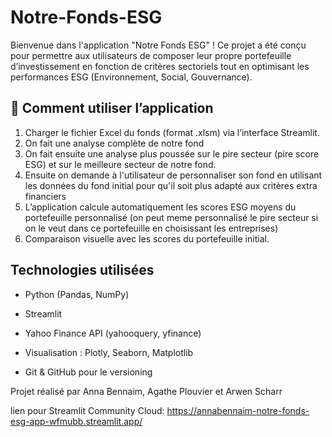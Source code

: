 # Notre-Fonds-ESG

Bienvenue dans l'application "Notre Fonds ESG" ! Ce projet a été conçu pour permettre aux utilisateurs de composer leur propre portefeuille d’investissement en fonction de critères sectoriels tout en optimisant les performances ESG (Environnement, Social, Gouvernance).

## 📁 Comment utiliser l’application
1) Charger le fichier Excel du fonds (format .xlsm) via l’interface Streamlit.
2) On fait une analyse complète de notre fond
3) On fait ensuite une analyse plus poussée sur le pire secteur (pire score ESG) et sur le meilleure secteur de notre fond.
4) Ensuite on demande à l'utilisateur de personnaliser son fond en utilisant les données du fond initial pour qu'il soit plus adapté aux critères extra financiers
5) L’application calcule automatiquement les scores ESG moyens du portefeuille personnalisé (on peut meme personnalisé le pire secteur si on le veut dans ce portefeuille en choisissant les entreprises)
6) Comparaison visuelle avec les scores du portefeuille initial.

## Technologies utilisées
- Python (Pandas, NumPy)

- Streamlit

- Yahoo Finance API (yahooquery, yfinance)

- Visualisation : Plotly, Seaborn, Matplotlib

- Git & GitHub pour le versioning

Projet réalisé par Anna Bennaim, Agathe Plouvier et Arwen Scharr

lien pour Streamlit Community Cloud: https://annabennaim-notre-fonds-esg-app-wfmubb.streamlit.app/
